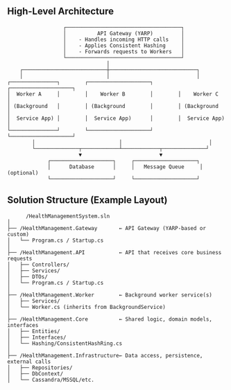 <h2>High-Level Architecture</h2>
                      
                      ┌─────────────────────────────────────┐
                      │          API Gateway (YARP)         │
                      │    - Handles incoming HTTP calls    │
                      │    - Applies Consistent Hashing     │
                      │    - Forwards requests to Workers   │
                      └─────────────────────────────────────┘
                                    │
        ┌───────────────────────────┼────────────────────────────┐
        │                           │                            │
    ┌───────────────┐        ┌────────────────────┐        ┌────────────────────┐
    │  Worker A     │        │    Worker B        │        │    Worker C        │
    │ (Background   │        │ (Background        │        │ (Background        │
    │  Service App) │        │  Service App)      │        │  Service App)      │
    └───────────────┘        └────────────────────┘        └────────────────────┘
            │                           │                            │
            └──────────────┬────────────┴────────────┬──────────────┘
                           ▼                         ▼
                 ┌────────────────────┐     ┌────────────────────┐
                 │      Database      │     │   Message Queue     │ (optional)
                 └────────────────────┘     └────────────────────┘
<h2>Solution Structure (Example Layout)</h2>

          /HealthManagementSystem.sln
    │
    ├── /HealthManagement.Gateway       ← API Gateway (YARP-based or custom)
    │   └── Program.cs / Startup.cs
    │
    ├── /HealthManagement.API           ← API that receives core business requests
    │   ├── Controllers/
    │   ├── Services/
    │   ├── DTOs/
    │   └── Program.cs / Startup.cs
    │
    ├── /HealthManagement.Worker        ← Background worker service(s)
    │   ├── Services/
    │   └── Worker.cs (inherits from BackgroundService)
    │
    ├── /HealthManagement.Core          ← Shared logic, domain models, interfaces
    │   ├── Entities/
    │   ├── Interfaces/
    │   └── Hashing/ConsistentHashRing.cs
    │
    ├── /HealthManagement.Infrastructure← Data access, persistence, external calls
    │   ├── Repositories/
    │   ├── DbContext/
    │   └── Cassandra/MSSQL/etc.
